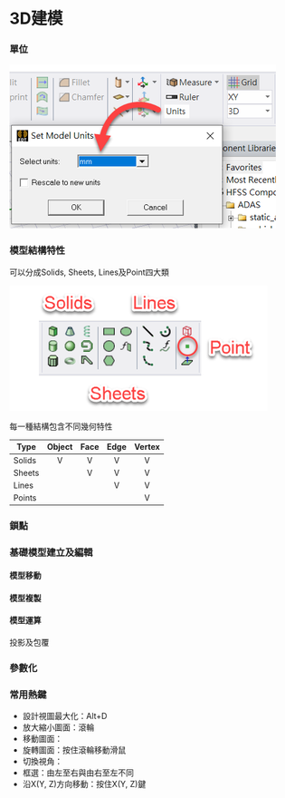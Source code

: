 # 3D建模

### 單位

![](<../.gitbook/assets/image (2) (1) (2).png>)

### 模型結構特性

可以分成Solids, Sheets, Lines及Point四大類

![](<../.gitbook/assets/image (1) (1) (1) (1).png>)

每一種結構包含不同幾何特性

| Type   | Object | Face | Edge | Vertex |
| ------ | :----: | :--: | :--: | :----: |
| Solids |    V   |   V  |   V  |    V   |
| Sheets |        |   V  |   V  |    V   |
| Lines  |        |      |   V  |    V   |
| Points |        |      |      |    V   |

### 鎖點



### 基礎模型建立及編輯

#### 模型移動



#### 模型複製



#### 模型運算



投影及包覆

### 參數化

###

###

### 常用熱鍵

* 設計視圖最大化：Alt+D
* 放大縮小圖面：滾輪
* 移動圖面：
* 旋轉圖面：按住滾輪移動滑鼠
* 切換視角：
* 框選：由左至右與由右至左不同
* 沿X(Y, Z)方向移動：按住X(Y, Z)鍵

